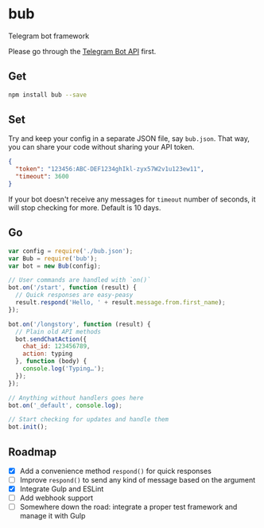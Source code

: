 # bub
Telegram bot framework

Please go through the [Telegram Bot API](https://core.telegram.org/bots/api) first.

## Get

```bash
npm install bub --save
```

## Set
Try and keep your config in a separate JSON file, say `bub.json`. That way, you can share your code without sharing your API token.

```json
{
  "token": "123456:ABC-DEF1234ghIkl-zyx57W2v1u123ew11",
  "timeout": 3600
}
```

If your bot doesn't receive any messages for `timeout` number of seconds, it will stop checking for more. Default is 10 days.

## Go

```javascript
var config = require('./bub.json');
var Bub = require('bub');
var bot = new Bub(config);

// User commands are handled with `on()`
bot.on('/start', function (result) {
  // Quick responses are easy-peasy
  result.respond('Hello, ' + result.message.from.first_name);
});

bot.on('/longstory', function (result) {
  // Plain old API methods
  bot.sendChatAction({
    chat_id: 123456789,
    action: typing
  }, function (body) {
    console.log('Typing…');
  });
});

// Anything without handlers goes here
bot.on('_default', console.log);

// Start checking for updates and handle them
bot.init();
```

## Roadmap
- [x] Add a convenience method `respond()` for quick responses
- [ ] Improve `respond()` to send any kind of message based on the argument
- [x] Integrate Gulp and ESLint
- [ ] Add webhook support
- [ ] Somewhere down the road: integrate a proper test framework and manage it with Gulp
